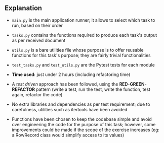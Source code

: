 ## Explanation

- `main.py` is the main application runner; it allows to select which task to run, based on their order

- `tasks.py` contains the functions required to produce each task's output as per received document

- `utils.py` is a bare utilities file whose purpose is to offer reusable functions for this task's purpose; they are fairly trivial functionalities

- `test_tasks.py` and `test_utils.py` are the Pytest tests for each module

- **Time used:** just under 2 hours (including refactoring time)

- A *test driven* approach has been followed, using the **RED-GREEN-REFACTOR** pattern (write a test, run the test, write the function, test again, refactor the code)

- No extra libraries and dependencies as per test requirement; due to carefulness, utilities such as itertools have been avoided

- Functions have been chosen to keep the codebase simple and avoid over engineering the code for the purpose of this task; however, some improvements could be made if the scope of the exercise increases (eg: a RowRecord class would simplify access to its values)